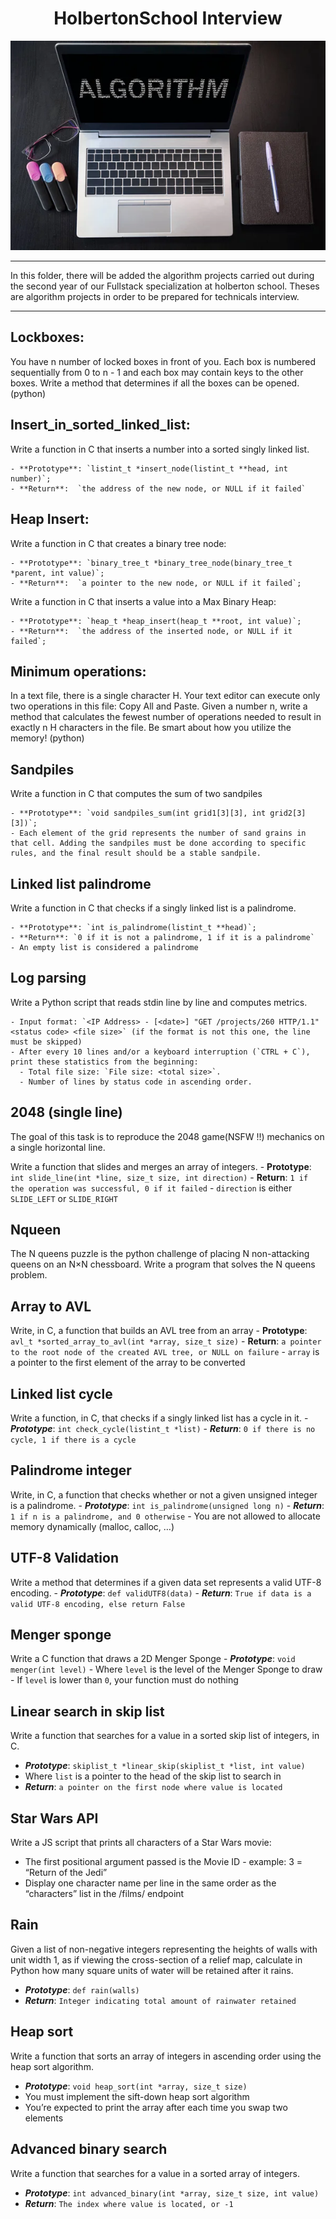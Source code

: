 <div align="center">

# HolbertonSchool Interview 

![image](./asset/img/algorythms.jpeg)

</div>

---

In this folder, there will be added the algorithm projects carried out during the second year of our Fullstack specialization at holberton school. Theses are algorithm projects in order to be prepared for technicals interview.

---

## Lockboxes:
You have n number of locked boxes in front of you. Each box is numbered sequentially from 0 to n - 1 and each box may contain keys to the other boxes.
Write a method that determines if all the boxes can be opened. (python)

## Insert_in_sorted_linked_list:
Write a function in C that inserts a number into a sorted singly linked list.

    - **Prototype**: `listint_t *insert_node(listint_t **head, int number)`;  
    - **Return**:  `the address of the new node, or NULL if it failed`
  
## Heap Insert:
Write a function in C that creates a binary tree node:

    - **Prototype**: `binary_tree_t *binary_tree_node(binary_tree_t *parent, int value)`;  
    - **Return**:  `a pointer to the new node, or NULL if it failed`;

Write a function in C that inserts a value into a Max Binary Heap:

    - **Prototype**: `heap_t *heap_insert(heap_t **root, int value)`;  
    - **Return**:  `the address of the inserted node, or NULL if it failed`;

## Minimum operations:
In a text file, there is a single character H. Your text editor can execute only two operations in this file: Copy All and Paste. Given a number n, write a method that calculates the fewest number of operations needed to result in exactly n H characters in the file. Be smart about how you utilize the memory! (python)

## Sandpiles
Write a function in C that computes the sum of two sandpiles

    - **Prototype**: `void sandpiles_sum(int grid1[3][3], int grid2[3][3])`;
    - Each element of the grid represents the number of sand grains in that cell. Adding the sandpiles must be done according to specific rules, and the final result should be a stable sandpile.

## Linked list palindrome
Write a function in C that checks if a singly linked list is a palindrome.

    - **Prototype**: `int is_palindrome(listint_t **head)`;
    - **Return**: `0 if it is not a palindrome, 1 if it is a palindrome`
    - An empty list is considered a palindrome

## Log parsing
Write a Python script that reads stdin line by line and computes metrics.

    - Input format: `<IP Address> - [<date>] "GET /projects/260 HTTP/1.1" <status code> <file size>` (if the format is not this one, the line must be skipped)
    - After every 10 lines and/or a keyboard interruption (`CTRL + C`), print these statistics from the beginning: 
      - Total file size: `File size: <total size>`.
      - Number of lines by status code in ascending order.

## 2048 (single line)
The goal of this task is to reproduce the 2048 game(NSFW !!) mechanics on a single horizontal line.

Write a function that slides and merges an array of integers.
    - **Prototype**: `int slide_line(int *line, size_t size, int direction)`
    - **Return**: `1 if the operation was successful, 0 if it failed`
    - `direction` is either `SLIDE_LEFT` or `SLIDE_RIGHT`

## Nqueen
The N queens puzzle is the python challenge of placing N non-attacking queens on an N×N chessboard. Write a program that solves the N queens problem.

## Array to AVL
Write, in C, a function that builds an AVL tree from an array
    - **Prototype**: `avl_t *sorted_array_to_avl(int *array, size_t size)`
    - **Return**: `a pointer to the root node of the created AVL tree, or NULL on failure`
    - `array` is a pointer to the first element of the array to be converted

## Linked list cycle
Write a function, in C, that checks if a singly linked list has a cycle in it.
    - ***Prototype***: `int check_cycle(listint_t *list)`
    - ***Return***: `0 if there is no cycle, 1 if there is a cycle`
  
## Palindrome integer
Write, in C, a function that checks whether or not a given unsigned integer is a palindrome.
    - ***Prototype***: `int is_palindrome(unsigned long n)`
    - ***Return***: `1 if n is a palindrome, and 0 otherwise`
    - You are not allowed to allocate memory dynamically (malloc, calloc, …)

## UTF-8 Validation
Write a method that determines if a given data set represents a valid UTF-8 encoding.
    - ***Prototype***: `def validUTF8(data)`
    - ***Return***: `True if data is a valid UTF-8 encoding, else return False`
  
## Menger sponge
Write a C function that draws a 2D Menger Sponge
    - ***Prototype***: `void menger(int level)`
    - Where `level` is the level of the Menger Sponge to draw
    - If `level` is lower than `0`, your function must do nothing
  
## Linear search in skip list
Write a function that searches for a value in a sorted skip list of integers, in C.
- ***Prototype***: `skiplist_t *linear_skip(skiplist_t *list, int value)`
- Where `list` is a pointer to the head of the skip list to search in
- ***Return***: `a pointer on the first node where value is located`

## Star Wars API
Write a JS script that prints all characters of a Star Wars movie:
- The first positional argument passed is the Movie ID - example: 3 = “Return of the Jedi”
- Display one character name per line in the same order as the “characters” list in the /films/ endpoint

## Rain
Given a list of non-negative integers representing the heights of walls with unit width 1, as if viewing the cross-section of a relief map, calculate in Python how many square units of water will be retained after it rains.
- ***Prototype***: `def rain(walls)`
- ***Return***: `Integer indicating total amount of rainwater retained`

## Heap sort
Write a function that sorts an array of integers in ascending order using the heap sort algorithm.
- ***Prototype***: `void heap_sort(int *array, size_t size)`
- You must implement the sift-down heap sort algorithm
- You’re expected to print the array after each time you swap two elements

## Advanced binary search
Write a function that searches for a value in a sorted array of integers.
- ***Prototype***: `int advanced_binary(int *array, size_t size, int value)`
- ***Return***: `The index where value is located, or -1`
